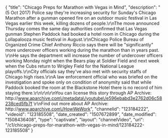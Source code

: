{
    "title": "Chicago Preps for Marathon with Vegas in Mind",
    "description": "(5 Oct 2017) Police say they're increasing security for Sunday's Chicago Marathon after a gunman opened fire on an outdoor music festival in Las Vegas earlier this week, killing dozens of people.\r\nThe move announced Thursday comes the same day authorities confirmed that Las Vegas gunman Stephen Paddock had booked a hotel room in Chicago during the Lollapalooza music festival in August.\r\nChicago Police Bureau of Organized Crime Chief Anthony Riccio says there will be \"significantly\" more undercover officers working during the marathon than in years past. \r\nHe says the department will increase the number of undercover officers working Monday night when the Bears play at Soldier Field and next week when the Cubs return to Wrigley Field for the National League playoffs.\r\nCity officials say they've also met with security staffs of Chicago high rises.\r\nA law enforcement official who was briefed on the investigation and spoke only on condition of anonymity said that while Paddock booked the room at the Blackstone Hotel there is no record of him staying there.\r\n\r\n\r\nYou can license this story through AP Archive: http:\/\/www.aparchive.com\/metadata\/youtube\/e596ebabd3e2762d06c58238ced5fb7f \r\nFind out more about AP Archive: http:\/\/www.aparchive.com\/HowWeWork",
    "channelid": "123184222",
    "videoid": "123185508",
    "date_created": "1507672899",
    "date_modified": "1508436408",
    "type": "captivate",
    "layout": "channelVideo",
    "url": "\/c1\/chicago-preps-for-marathon-with-vegas-in-mind\/123184222-123185508"
}